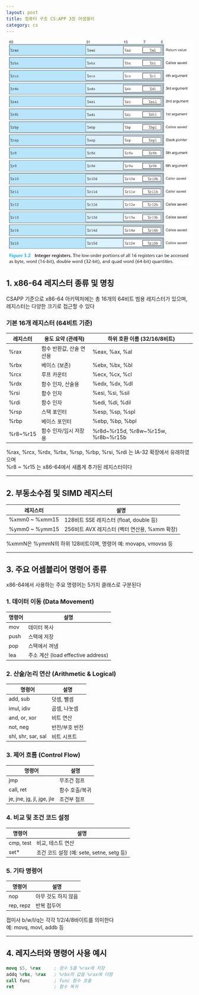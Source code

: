 ```yaml
---
layout: post
title: 컴퓨터 구조 CS:APP 3장 어셈블리
category: cs
---
```


![정수 레지스터](/assets/images/cs/cs-app/cs-app-03-01-02.png)

## 1. x86-64 레지스터 종류 및 명칭

CSAPP 기준으로 x86-64 아키텍처에는 총 16개의 64비트 범용 레지스터가 있으며, 레지스터는 다양한 크기로 접근할 수 있다

### 기본 16개 레지스터 (64비트 기준)

| 레지스터 | 용도 요약 (관례적) | 하위 호환 이름 (32/16/8비트) |
|----------|-------------------|-------------------------------|
| %rax     | 함수 반환값, 산술 연산용 | %eax, %ax, %al |
| %rbx     | 베이스 (보존)            | %ebx, %bx, %bl |
| %rcx     | 루프 카운터             | %ecx, %cx, %cl |
| %rdx     | 함수 인자, 산술용        | %edx, %dx, %dl |
| %rsi     | 함수 인자               | %esi, %si, %sil |
| %rdi     | 함수 인자               | %edi, %di, %dil |
| %rsp     | 스택 포인터             | %esp, %sp, %spl |
| %rbp     | 베이스 포인터           | %ebp, %bp, %bpl |
| %r8~%r15 | 함수 인자/임시 저장용   | %r8d~%r15d, %r8w~%r15w, %r8b~%r15b |

%rax, %rcx, %rdx, %rbx, %rsp, %rbp, %rsi, %rdi 는 IA-32 확장에서 유래하였으며  
%r8 ~ %r15 는 x86-64에서 새롭게 추가된 레지스터이다

---

## 2. 부동소수점 및 SIMD 레지스터

| 레지스터       | 설명 |
|----------------|------|
| %xmm0 ~ %xmm15 | 128비트 SSE 레지스터 (float, double 등) |
| %ymm0 ~ %ymm15 | 256비트 AVX 레지스터 (벡터 연산용, %xmm 확장) |

%xmmN은 %ymmN의 하위 128비트이며, 명령어 예: movaps, vmovss 등

---

## 3. 주요 어셈블리어 명령어 종류

x86-64에서 사용하는 주요 명령어는 5가지 클래스로 구분된다

### 1. 데이터 이동 (Data Movement)

| 명령어 | 설명         |
|--------|--------------|
| mov    | 데이터 복사 |
| push   | 스택에 저장 |
| pop    | 스택에서 꺼냄 |
| lea    | 주소 계산 (load effective address) |

### 2. 산술/논리 연산 (Arithmetic & Logical)

| 명령어              | 설명           |
|---------------------|----------------|
| add, sub            | 덧셈, 뺄셈     |
| imul, idiv          | 곱셈, 나눗셈   |
| and, or, xor        | 비트 연산      |
| not, neg            | 반전/부호 반전 |
| shl, shr, sar, sal  | 비트 시프트    |

### 3. 제어 흐름 (Control Flow)

| 명령어                  | 설명              |
|-------------------------|-------------------|
| jmp                     | 무조건 점프       |
| call, ret               | 함수 호출/복귀    |
| je, jne, jg, jl, jge, jle | 조건부 점프     |

### 4. 비교 및 조건 코드 설정

| 명령어     | 설명                       |
|------------|----------------------------|
| cmp, test  | 비교, 테스트 연산          |
| set*       | 조건 코드 설정 (예: sete, setne, setg 등) |

### 5. 기타 명령어

| 명령어     | 설명                |
|------------|---------------------|
| nop        | 아무 것도 하지 않음 |
| rep, repz  | 반복 접두어         |

접미사 b/w/l/q는 각각 1/2/4/8바이트를 의미한다  
예: movq, movl, addb 등

---

## 4. 레지스터와 명령어 사용 예시

```nasm
movq $5, %rax     ; 정수 5를 %rax에 저장
addq %rbx, %rax   ; %rbx의 값을 %rax에 더함
call func         ; func 함수 호출
ret               ; 함수 복귀
```